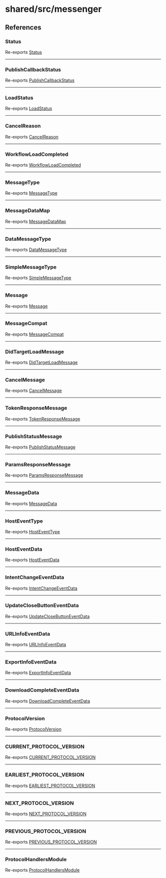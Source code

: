 # shared/src/messenger

## References

### Status

Re-exports [Status](Message.types/enumerations/status.md)

<hr />

### PublishCallbackStatus

Re-exports [PublishCallbackStatus](Message.types/enumerations/publish-callback-status.md)

<hr />

### LoadStatus

Re-exports [LoadStatus](./Message.types/enumerations/load-status.md)

<hr />

### CancelReason

Re-exports [CancelReason](./Message.types/enumerations/cancel-reason.md)

<hr />

### WorkflowLoadCompleted

Re-exports [WorkflowLoadCompleted](Message.types/enumerations/workflow-load-completed.md)

<hr />

### MessageType

Re-exports [MessageType](./Message.types/enumerations/message-type.md)

<hr />

### MessageDataMap

Re-exports [MessageDataMap](./Message.types/interfaces/message-data-map.md)

<hr />

### DataMessageType

Re-exports [DataMessageType](./Message.types/type-aliases/data-message-type.md)

<hr />

### SimpleMessageType

Re-exports [SimpleMessageType](./Message.types/type-aliases/simple-message-type.md)

<hr />

### Message

Re-exports [Message](./Message.types/type-aliases/message.md)

<hr />

### MessageCompat

Re-exports [MessageCompat](./Message.types/type-aliases/message-compat.md)

<hr />

### DidTargetLoadMessage

Re-exports [DidTargetLoadMessage](./Message.types/type-aliases/did-target-load-message.md)

<hr />

### CancelMessage

Re-exports [CancelMessage](./Message.types/interfaces/cancel-message.md)

<hr />

### TokenResponseMessage

Re-exports [TokenResponseMessage](./Message.types/interfaces/token-response-message.md)

<hr />

### PublishStatusMessage

Re-exports [PublishStatusMessage](Message.types/interfaces/publish-status-message.md)

<hr />

### ParamsResponseMessage

Re-exports [ParamsResponseMessage](./Message.types/interfaces/params-response-message.md)

<hr />

### MessageData

Re-exports [MessageData](./MessageData.types/interfaces/message-data.md)

<hr />

### HostEventType

Re-exports [HostEventType](./MessageData.types/enumerations/host-event-type.md)

<hr />

### HostEventData

Re-exports [HostEventData](./MessageData.types/interfaces/host-event-data.md)

<hr />

### IntentChangeEventData

Re-exports [IntentChangeEventData](./MessageData.types/interfaces/intent-change-event-data.md)

<hr />

### UpdateCloseButtonEventData

Re-exports [UpdateCloseButtonEventData](./MessageData.types/interfaces/update-close-button-event-data.md)

<hr />

### URLInfoEventData

Re-exports [URLInfoEventData](./MessageData.types/interfaces/url-info-event-data.md)

<hr />

### ExportInfoEventData

Re-exports [ExportInfoEventData](./MessageData.types/interfaces/export-info-event-data.md)

<hr />

### DownloadCompleteEventData

Re-exports [DownloadCompleteEventData](./MessageData.types/interfaces/download-complete-event-data.md)

<hr />

### ProtocolVersion

Re-exports [ProtocolVersion](./Protocol.types/enumerations/protocol-version.md)

<hr />

### CURRENT\_PROTOCOL\_VERSION

Re-exports [CURRENT_PROTOCOL_VERSION](./Protocol.types/variables/current-protocol-version.md)

<hr />

### EARLIEST\_PROTOCOL\_VERSION

Re-exports [EARLIEST_PROTOCOL_VERSION](./Protocol.types/variables/earliest-protocol-version.md)

<hr />

### NEXT\_PROTOCOL\_VERSION

Re-exports [NEXT_PROTOCOL_VERSION](./Protocol.types/variables/next-protocol-version.md)

<hr />

### PREVIOUS\_PROTOCOL\_VERSION

Re-exports [PREVIOUS_PROTOCOL_VERSION](./Protocol.types/variables/previous-protocol-version.md)

<hr />

### ProtocolHandlersModule

Re-exports [ProtocolHandlersModule](./Protocol.types/interfaces/protocol-handlers-module.md)
